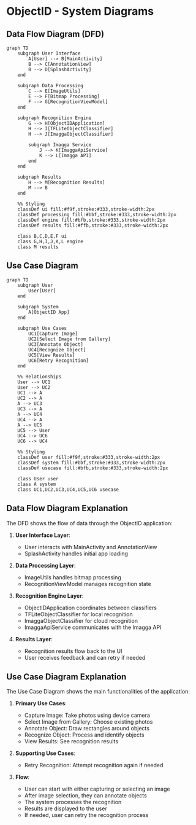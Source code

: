 # ObjectID - System Diagrams

## Data Flow Diagram (DFD)

```mermaid
graph TD
    subgraph User Interface
        A[User] --> B[MainActivity]
        B --> C[AnnotationView]
        B --> D[SplashActivity]
    end

    subgraph Data Processing
        C --> E[ImageUtils]
        E --> F[Bitmap Processing]
        F --> G[RecognitionViewModel]
    end

    subgraph Recognition Engine
        G --> H[ObjectIDApplication]
        H --> I[TFLiteObjectClassifier]
        H --> J[ImaggaObjectClassifier]
        
        subgraph Imagga Service
            J --> K[ImaggaApiService]
            K --> L[Imagga API]
        end
    end

    subgraph Results
        H --> M[Recognition Results]
        M --> B
    end

    %% Styling
    classDef ui fill:#f9f,stroke:#333,stroke-width:2px
    classDef processing fill:#bbf,stroke:#333,stroke-width:2px
    classDef engine fill:#bfb,stroke:#333,stroke-width:2px
    classDef results fill:#ffb,stroke:#333,stroke-width:2px

    class B,C,D,E,F ui
    class G,H,I,J,K,L engine
    class M results
```

## Use Case Diagram

```mermaid
graph TD
    subgraph User
        User[User]
    end

    subgraph System
        A[ObjectID App]
    end

    subgraph Use Cases
        UC1[Capture Image]
        UC2[Select Image from Gallery]
        UC3[Annotate Object]
        UC4[Recognize Object]
        UC5[View Results]
        UC6[Retry Recognition]
    end

    %% Relationships
    User --> UC1
    User --> UC2
    UC1 --> A
    UC2 --> A
    A --> UC3
    UC3 --> A
    A --> UC4
    UC4 --> A
    A --> UC5
    UC5 --> User
    UC4 --> UC6
    UC6 --> UC4

    %% Styling
    classDef user fill:#f9f,stroke:#333,stroke-width:2px
    classDef system fill:#bbf,stroke:#333,stroke-width:2px
    classDef usecase fill:#bfb,stroke:#333,stroke-width:2px

    class User user
    class A system
    class UC1,UC2,UC3,UC4,UC5,UC6 usecase
```

## Data Flow Diagram Explanation

The DFD shows the flow of data through the ObjectID application:

1. **User Interface Layer**:
   - User interacts with MainActivity and AnnotationView
   - SplashActivity handles initial app loading

2. **Data Processing Layer**:
   - ImageUtils handles bitmap processing
   - RecognitionViewModel manages recognition state

3. **Recognition Engine Layer**:
   - ObjectIDApplication coordinates between classifiers
   - TFLiteObjectClassifier for local recognition
   - ImaggaObjectClassifier for cloud recognition
   - ImaggaApiService communicates with the Imagga API

4. **Results Layer**:
   - Recognition results flow back to the UI
   - User receives feedback and can retry if needed

## Use Case Diagram Explanation

The Use Case Diagram shows the main functionalities of the application:

1. **Primary Use Cases**:
   - Capture Image: Take photos using device camera
   - Select Image from Gallery: Choose existing photos
   - Annotate Object: Draw rectangles around objects
   - Recognize Object: Process and identify objects
   - View Results: See recognition results

2. **Supporting Use Cases**:
   - Retry Recognition: Attempt recognition again if needed

3. **Flow**:
   - User can start with either capturing or selecting an image
   - After image selection, they can annotate objects
   - The system processes the recognition
   - Results are displayed to the user
   - If needed, user can retry the recognition process
